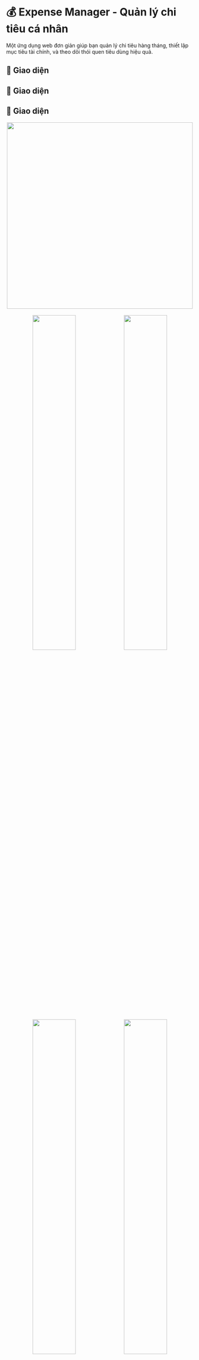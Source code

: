 # 💰 Expense Manager - Quản lý chi tiêu cá nhân

Một ứng dụng web đơn giản giúp bạn quản lý chi tiêu hàng tháng, thiết lập mục tiêu tài chính, và theo dõi thói quen tiêu dùng hiệu quả.

## 📸 Giao diện
## 📸 Giao diện

## 📸 Giao diện

<div align="center">
  <img src="https://github.com/user-attachments/assets/2931d4bb-e49d-4478-9fee-125b235bb8fd" width="500"/><br><br>

  <img src="https://github.com/user-attachments/assets/bcc0a69c-9723-491f-bae4-cada402aa5a1" width="48%"/>
  <img src="https://github.com/user-attachments/assets/229fe264-fce3-45a7-a03d-b77011a9c1f6" width="48%"/><br><br>

  <img src="https://github.com/user-attachments/assets/d2dda5bd-3b8d-409d-9742-a16d5867d409" width="48%"/>
  <img src="https://github.com/user-attachments/assets/c1233930-fe33-4bb6-9625-f997ff8e877a" width="48%"/><br><br>

  <img src="https://github.com/user-attachments/assets/e993dc46-47e8-4016-9d45-3f0688af62cd" width="500"/>
</div>





## ✨ Tính năng nổi bật

- ✅ Đăng ký / Đăng nhập tài khoản.
- ✅ Thiết lập tổng tiền đầu tháng theo từng tháng.
- ✅ Ghi chép chi tiết khoản chi tiêu, phân loại theo mục tiêu.
- ✅ Thống kê chi tiêu bằng biểu đồ trực quan (Pie Chart).
- ✅ Quản lý mục tiêu tài chính với emoji sinh động.
- ✅ Chế độ tối (Dark Mode) đẹp mắt.
- ✅ Lưu trữ dữ liệu bằng LocalStorage - không cần server backend.
- ✅ Tuỳ chỉnh và quản lý tài khoản, xóa dữ liệu khi cần.

## 🔧 Cài đặt và chạy project

1. Clone repository về máy:
   ```bash
   git clone https://github.com/2imClay/espense_tracker.git
   ```
2. Mở file `index.html` bằng trình duyệt bất kỳ.

> ⚡ Lưu ý: Dự án này **không cần backend server**. Mọi dữ liệu đều lưu trực tiếp trong LocalStorage.

## 🚀 Cách sử dụng

- ✨ Truy cập trang **Register** để tạo tài khoản.
- ✨ Đăng nhập và **thiết lập tổng tiền** đầu tháng.
- ✨ **Ghi lại các khoản chi tiêu** và phân loại rõ ràng.
- ✨ **Xem thống kê** chi tiêu theo mục tiêu.
- ✨ Sử dụng **Dark mode** để trải nghiệm giao diện tối.

## 🛠️ Công nghệ sử dụng

- HTML5 + CSS3 thuần.
- JavaScript (Vanilla JS).
- LocalStorage API (Client-side storage).
- Chart.js (vẽ biểu đồ thống kê).

## 👋 Liên hệ

Nếu bạn có góp ý, câu hỏi hoặc muốn đóng góp thêm:

- Email: **nnthen1209@gmail.com**
- GitHub: 2imClay(https://github.com/2imClay)

---

